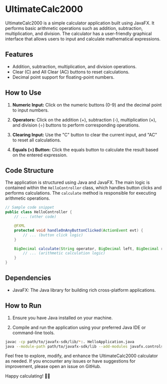 # UltimateCalc2000

UltimateCalc2000 is a simple calculator application built using JavaFX. It performs basic arithmetic operations such as addition, subtraction, multiplication, and division. The calculator has a user-friendly graphical interface that allows users to input and calculate mathematical expressions.

## Features

- Addition, subtraction, multiplication, and division operations.
- Clear (C) and All Clear (AC) buttons to reset calculations.
- Decimal point support for floating-point numbers.

## How to Use

1. **Numeric Input:** Click on the numeric buttons (0-9) and the decimal point to input numbers.

2. **Operators:** Click on the addition (+), subtraction (-), multiplication (×), and division (÷) buttons to perform corresponding operations.

3. **Clearing Input:** Use the "C" button to clear the current input, and "AC" to reset all calculations.

4. **Equals (=) Button:** Click the equals button to calculate the result based on the entered expression.

## Code Structure

The application is structured using Java and JavaFX. The main logic is contained within the `HelloController` class, which handles button clicks and performs calculations. The `calculate` method is responsible for executing arithmetic operations.

```java
// Sample code snippet
public class HelloController {
    // ... (other code)

    @FXML
    protected void handleOnAnyButtonClicked(ActionEvent evt) {
        // ... (button click logic)
    }

    BigDecimal calculate(String operator, BigDecimal left, BigDecimal right) {
        // ... (arithmetic calculation logic)
    }
}
```

## Dependencies

- JavaFX: The Java library for building rich cross-platform applications.

## How to Run

1. Ensure you have Java installed on your machine.

2. Compile and run the application using your preferred Java IDE or command-line tools.

```bash
javac -cp path/to/javafx-sdk/lib/*:. HelloApplication.java
java --module-path path/to/javafx-sdk/lib --add-modules javafx.controls,javafx.fxml HelloApplication
```

Feel free to explore, modify, and enhance the UltimateCalc2000 calculator as needed. If you encounter any issues or have suggestions for improvement, please open an issue on GitHub.

Happy calculating! 🧮✨
